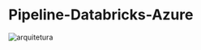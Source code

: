 # Pipeline-Databricks-Azure

![arquitetura](https://github.com/user-attachments/assets/b5cf2db3-ee56-474f-853d-512e677c1918)
